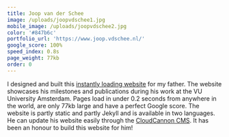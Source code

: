 ```yaml
---
title: Joop van der Schee
image: /uploads/joopvdschee1.jpg
mobile_image: /uploads/joopvdschee2.jpg
color: '#847b6c'
portfolio_url: 'https://www.joop.vdschee.nl/'
google_score: 100%
speed_index: 0.8s
page_weight: 77kb
order: 0
---
```


I designed and built this [instantly loading website](/blog/websites-that-load-instantly/) for my father. The website showcases his milestones and publications during his work at the VU University Amsterdam. Pages load in under 0.2 seconds from anywhere in the world, are only 77kb large and have a perfect Google score. The website is partly static and partly Jekyll and is available in two languages. He can update his website easily through the [CloudCannon CMS](https://cloudcannon.com/). It has been an honour to build this website for him!